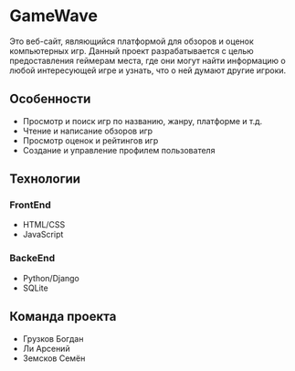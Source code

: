 # GameWave
Это веб-сайт, являющийся платформой для обзоров и оценок компьютерных игр. Данный проект разрабатывается с целью предоставления геймерам места, где они могут найти информацию о любой интересующей игре и узнать, что о ней думают другие игроки.

## Особенности
- Просмотр и поиск игр по названию, жанру, платформе и т.д.
- Чтение и написание обзоров игр
- Просмотр оценок и рейтингов игр
- Создание и управление профилем пользователя

## Технологии
### FrontEnd
- HTML/CSS
- JavaScript
### BackeEnd
- Python/Django
- SQLite

## Команда проекта
- Грузков Богдан
- Ли Арсений
- Земсков Семён
